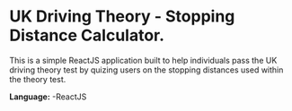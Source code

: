 # UK Driving Theory - Stopping Distance Calculator.

This is a simple ReactJS application built to help individuals pass the UK driving theory test by quizing users on the stopping distances used within the theory test.

**Language:**
-ReactJS
